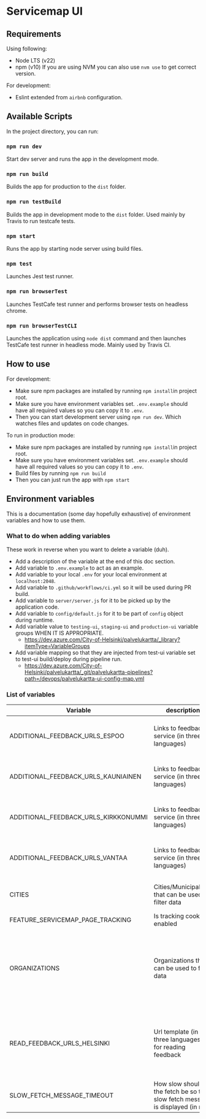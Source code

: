 # Servicemap UI

## Requirements 
Using following:
* Node LTS (v22)
* npm (v10)
If you are using NVM you can also use `nvm use` to get correct version.

For development:
* Eslint extended from `airbnb` configuration.

## Available Scripts

In the project directory, you can run:

### `npm run dev`

Start dev server and runs the app in the development mode.<br>

### `npm run build`

Builds the app for production to the `dist` folder.<br>

### `npm run testBuild`

Builds the app in development mode to the `dist` folder. Used mainly by Travis to run testcafe tests.<br>

### `npm start`

Runs the app by starting node server using build files.

### `npm test`

Launches Jest test runner.<br>

### `npm run browserTest`

Launches TestCafe test runner and performs browser tests on headless chrome.<br>

### `npm run browserTestCLI`
Launches the application using `node dist` command and then launches TestCafe test runner in headless mode. Mainly used by Travis CI.

## How to use
For development: 
- Make sure npm packages are installed by running `npm install`in project root.
- Make sure you have environment variables set. `.env.example` should have all required values so you can copy it to `.env`.
- Then you can start development server using `npm run dev`. Which watches files and updates on code changes.

To run in production mode:
- Make sure npm packages are installed by running `npm install`in project root.
- Make sure you have environment variables set. `.env.example` should have all required values so you can copy it to `.env`.
- Build files by running `npm run build`
- Then you can just run the app with `npm start`

## Environment variables
This is a documentation (some day hopefully exhaustive) of environment variables and how to use them.

### What to do when adding variables
These work in reverse when you want to delete a variable (duh).
- Add a description of the variable at the end of this doc section.
- Add variable to `.env.example` to act as an example.
- Add variable to your local `.env` for your local environment at `localhost:2048`.
- Add variable to `.github/workflows/ci.yml` so it will be used during PR build.
- Add variable to `server/server.js` for it to be picked up by the application code.
- Add variable to `config/default.js` for it to be part of `config` object during runtime. 
- Add variable value to `testing-ui`, `staging-ui` and `production-ui` variable groups WHEN IT IS APPROPRIATE.
  - https://dev.azure.com/City-of-Helsinki/palvelukartta/_library?itemType=VariableGroups 
- Add variable mapping so that they are injected from test-ui variable set to test-ui build/deploy during pipeline run. 
  - https://dev.azure.com/City-of-Helsinki/palvelukartta/_git/palvelukartta-pipelines?path=/devops/palvelukartta-ui-config-map.yml

### List of variables

|Variable|description|format|default|
|-|-|-|-|
|ADDITIONAL_FEEDBACK_URLS_ESPOO|Links to feedback service (in three languages)|Comma separated triple (fi,sv,en) of urls|"https://easiointi.espoo.fi/eFeedback/fi,https://easiointi.espoo.fi/eFeedback/sv,https://easiointi.espoo.fi/eFeedback/en"|
|ADDITIONAL_FEEDBACK_URLS_KAUNIAINEN|Links to feedback service (in three languages)|Comma separated triple (fi,sv,en) of urls|"https://www.kauniainen.fi/kaupunki-ja-paatoksenteko/osallistu-ja-vaikuta/,https://www.kauniainen.fi/sv/staden-och-beslutsfattande/delta-och-paverka/,https://www.kauniainen.fi/kaupunki-ja-paatoksenteko/osallistu-ja-vaikuta/"|
|ADDITIONAL_FEEDBACK_URLS_KIRKKONUMMI|Links to feedback service (in three languages)|Comma separated triple (fi,sv,en) of urls|"https://kirkkonummi.fi/anna-palautetta-ja-vaikuta/,https://kyrkslatt.fi/ge-respons-och-paverka/,https://kirkkonummi.fi/anna-palautetta-ja-vaikuta/"|
|ADDITIONAL_FEEDBACK_URLS_VANTAA|Links to feedback service (in three languages)|Comma separated triple (fi,sv,en) of urls|"https://www.vantaa.fi/fi/palaute,https://www.vantaa.fi/sv/feedback,https://www.vantaa.fi/en/feedback"|
|CITIES|Cities/Municipalities that can be used to filter data|Comma separated string of cities|"helsinki,espoo,vantaa,kauniainen,kirkkonummi"|
|FEATURE_SERVICEMAP_PAGE_TRACKING|Is tracking cookie enabled|"true"/"false"|"false"|
|ORGANIZATIONS|Organizations that can be used to filter data|Json array of organization objects|"[{ "id": "83e74666-0836-4c1d-948a-4b34a8b90301", "name": { "fi": "Helsingin kaupunki", "sv": "Helsingfors stad", "en": "City of Helsinki" } },{ "id": "520a4492-cb78-498b-9c82-86504de88dce", "name": { "fi": "Espoon kaupunki", "sv": "Esbo stad", "en": "City of Espoo" } },{ "id": "6d78f89c-9fd7-41d9-84e0-4b78c0fa25ce", "name": { "fi": "Vantaan kaupunki", "sv": "Vanda stad", "en": "City of Vantaa" } },{ "id": "6f0458d4-42a3-434a-b9be-20c19fcfa5c3", "name": { "fi": "Kauniaisten kaupunki", "sv": "Grankulla stad", "en": "Town of Kauniainen" } },{ "id": "015fd5cd-b280-4d24-a5b4-0ba6ecb4c8a4", "name": { "fi": "Kirkkonummi", "sv": "Kyrkslätt", "en": "Kirkkonummi" } },{ "id": "0c8e4f99-3d52-47b9-84df-395716bd8b11", "name": { "fi": "Länsi-Uudenmaan hyvinvointialue", "sv": "Västra Nylands välfärdsområde", "en": "Western Uusimaa Wellbeing Services County" } },{ "id": "5de91045-92ab-484b-9f96-7010ff7fb35e", "name": { "fi": "Vantaan ja Keravan hyvinvointialue", "sv": "Vanda och Kervo välfärdsområde", "en": "Wellbeing services county of Vantaa and Kerava" } }]"|
|READ_FEEDBACK_URLS_HELSINKI|Url template (in three languages) for reading feedback|Comma separated triple (fi,sv,en) of urls. Search string will be appended to the end of url.|"https://palautteet.hel.fi/fi/hae-palautteita#/app/search?r=12&text=,https://palautteet.hel.fi/sv/hae-palautteita#/app/search?r=12&text=,https://palautteet.hel.fi/en/hae-palautteita#/app/search?r=12&text="|
|SLOW_FETCH_MESSAGE_TIMEOUT|How slow should the fetch be so that slow fetch message is displayed (in ms)|number|3000|
